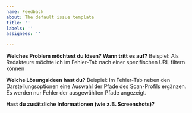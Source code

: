 ```yaml
---
name: Feedback
about: The default issue template
title: ''
labels: ''
assignees: ''

---
```


**Welches Problem möchtest du lösen? Wann tritt es auf?**
Beispiel: Als Redakteure möchte ich im Fehler-Tab nach einer spezifischen URL filtern können

**Welche Lösungsideen hast du?**
Beispiel: Im Fehler-Tab neben den Darstellungsoptionen eine Auswahl der Pfade des Scan-Profils ergänzen. Es werden nur Fehler der ausgewählten Pfade angezeigt.

**Hast du zusätzliche Informationen (wie z.B. Screenshots)?**

